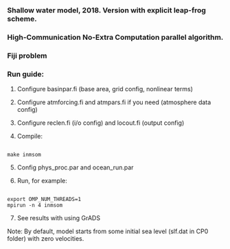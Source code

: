 ### Shallow water model, 2018. Version with explicit leap-frog scheme.
### High-Communication No-Extra Computation parallel algorithm.
### Fiji problem

### Run guide:

1. Configure basinpar.fi (base area, grid config, nonlinear terms)

2. Configure atmforcing.fi and atmpars.fi if you need (atmosphere data config)

3. Configure reclen.fi (i/o config) and locout.fi (output config)

4. Compile: 
```

make inmsom
```

5. Config phys_proc.par and ocean_run.par

6. Run, for example: 
```

export OMP_NUM_THREADS=1
mpirun -n 4 inmsom
```

7. See results with using GrADS

Note:
By default, model starts from some initial sea level (slf.dat in CP0 folder) with zero velocities. 
